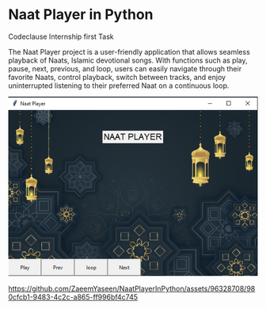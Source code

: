# Naat Player in Python
Codeclause Internship first Task

The Naat Player project is a user-friendly application that allows seamless playback of Naats, Islamic devotional songs. 
With functions such as play, pause, next, previous, and loop, users can easily navigate through their favorite Naats, 
control playback, switch between tracks, and enjoy uninterrupted listening to their preferred Naat on a continuous loop.

![Output](https://github.com/ZaeemYaseen/NaatPlayerInPython/blob/master/output.png?raw=true)

https://github.com/ZaeemYaseen/NaatPlayerInPython/assets/96328708/980cfcb1-9483-4c2c-a865-ff996bf4c745
